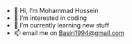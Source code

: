 - 👋 Hi, I’m Mohammad Hossein
- 👀 I’m interested in coding
- 🌱 I’m currently learning new stuff 
- 📫 email me on Basiri1994@gmail.com

<!---
MohammadHosseinBasiri/MohammadHosseinBasiri is a ✨ special ✨ repository because its `README.md` (this file) appears on your GitHub profile.
You can click the Preview link to take a look at your changes.
--->
